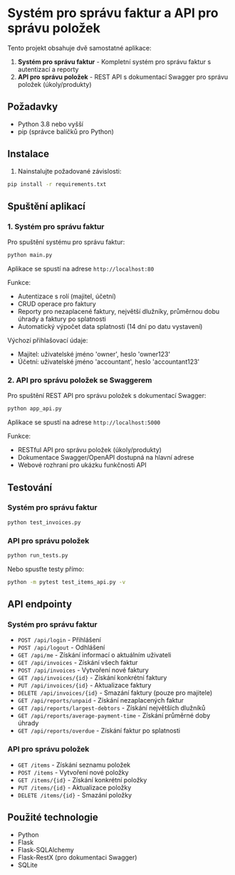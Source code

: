 # Systém pro správu faktur a API pro správu položek

Tento projekt obsahuje dvě samostatné aplikace:

1. **Systém pro správu faktur** - Kompletní systém pro správu faktur s autentizací a reporty
2. **API pro správu položek** - REST API s dokumentací Swagger pro správu položek (úkoly/produkty)

## Požadavky

- Python 3.8 nebo vyšší
- pip (správce balíčků pro Python)

## Instalace

1. Nainstalujte požadované závislosti:
```bash
pip install -r requirements.txt
```

## Spuštění aplikací

### 1. Systém pro správu faktur

Pro spuštění systému pro správu faktur:
```bash
python main.py
```

Aplikace se spustí na adrese `http://localhost:80`

Funkce:
- Autentizace s rolí (majitel, účetní)
- CRUD operace pro faktury
- Reporty pro nezaplacené faktury, největší dlužníky, průměrnou dobu úhrady a faktury po splatnosti
- Automatický výpočet data splatnosti (14 dní po datu vystavení)

Výchozí přihlašovací údaje:
- Majitel: uživatelské jméno 'owner', heslo 'owner123'
- Účetní: uživatelské jméno 'accountant', heslo 'accountant123'

### 2. API pro správu položek se Swaggerem

Pro spuštění REST API pro správu položek s dokumentací Swagger:
```bash
python app_api.py
```

Aplikace se spustí na adrese `http://localhost:5000`

Funkce:
- RESTful API pro správu položek (úkoly/produkty)
- Dokumentace Swagger/OpenAPI dostupná na hlavní adrese
- Webové rozhraní pro ukázku funkčnosti API

## Testování

### Systém pro správu faktur
```bash
python test_invoices.py
```

### API pro správu položek
```bash
python run_tests.py
```

Nebo spusťte testy přímo:
```bash
python -m pytest test_items_api.py -v
```

## API endpointy

### Systém pro správu faktur
- `POST /api/login` - Přihlášení
- `POST /api/logout` - Odhlášení
- `GET /api/me` - Získání informací o aktuálním uživateli
- `GET /api/invoices` - Získání všech faktur
- `POST /api/invoices` - Vytvoření nové faktury
- `GET /api/invoices/{id}` - Získání konkrétní faktury
- `PUT /api/invoices/{id}` - Aktualizace faktury
- `DELETE /api/invoices/{id}` - Smazání faktury (pouze pro majitele)
- `GET /api/reports/unpaid` - Získání nezaplacených faktur
- `GET /api/reports/largest-debtors` - Získání největších dlužníků
- `GET /api/reports/average-payment-time` - Získání průměrné doby úhrady
- `GET /api/reports/overdue` - Získání faktur po splatnosti

### API pro správu položek
- `GET /items` - Získání seznamu položek
- `POST /items` - Vytvoření nové položky
- `GET /items/{id}` - Získání konkrétní položky
- `PUT /items/{id}` - Aktualizace položky
- `DELETE /items/{id}` - Smazání položky

## Použité technologie

- Python
- Flask
- Flask-SQLAlchemy
- Flask-RestX (pro dokumentaci Swagger)
- SQLite